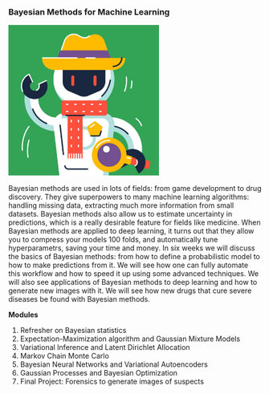 ### Bayesian Methods for Machine Learning

<img src="HSE_02.jpg" width="300" height="300" />

Bayesian methods are used in lots of fields: from game development to drug discovery. They give superpowers to many machine learning algorithms: handling missing data, extracting  much more information from small datasets. Bayesian methods also allow us to estimate uncertainty in predictions, which is a really desirable feature for fields like medicine.  When Bayesian methods are applied to deep learning, it turns out that they allow you to compress your models 100 folds, and automatically tune hyperparametrs, saving your time and money. In six weeks we will discuss the basics of Bayesian methods: from how to define a probabilistic model to how to make predictions from it. We will see how one can fully automate this workflow and how to speed it up using some advanced techniques. We will also see applications of Bayesian methods to deep learning and how to generate new images with it. We will see how new drugs that cure severe diseases be found with Bayesian methods.

**Modules**

1) Refresher on Bayesian statistics
2) Expectation-Maximization algorithm and Gaussian Mixture Models
3) Variational Inference and Latent Dirichlet Allocation
4) Markov Chain Monte Carlo
5) Bayesian Neural Networks and Variational Autoencoders
6) Gaussian Processes and Bayesian Optimization
7) Final Project: Forensics to generate images of suspects
